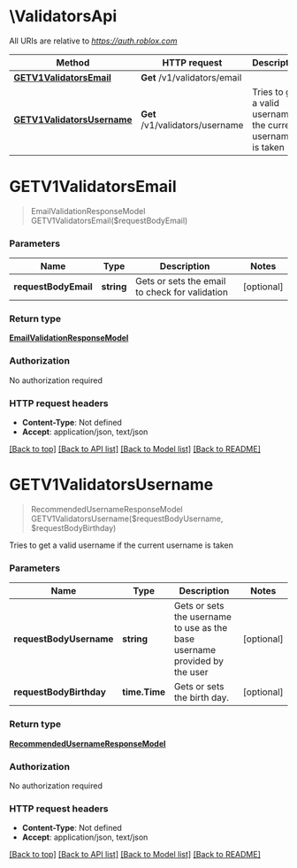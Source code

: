 # \ValidatorsApi

All URIs are relative to *https://auth.roblox.com*

Method | HTTP request | Description
------------- | ------------- | -------------
[**GETV1ValidatorsEmail**](ValidatorsApi.md#GETV1ValidatorsEmail) | **Get** /v1/validators/email | 
[**GETV1ValidatorsUsername**](ValidatorsApi.md#GETV1ValidatorsUsername) | **Get** /v1/validators/username | Tries to get a valid username if the current username is taken


# **GETV1ValidatorsEmail**
> EmailValidationResponseModel GETV1ValidatorsEmail($requestBodyEmail)




### Parameters

Name | Type | Description  | Notes
------------- | ------------- | ------------- | -------------
 **requestBodyEmail** | **string**| Gets or sets the email to check for validation | [optional] 

### Return type

[**EmailValidationResponseModel**](EmailValidationResponseModel.md)

### Authorization

No authorization required

### HTTP request headers

 - **Content-Type**: Not defined
 - **Accept**: application/json, text/json

[[Back to top]](#) [[Back to API list]](../README.md#documentation-for-api-endpoints) [[Back to Model list]](../README.md#documentation-for-models) [[Back to README]](../README.md)

# **GETV1ValidatorsUsername**
> RecommendedUsernameResponseModel GETV1ValidatorsUsername($requestBodyUsername, $requestBodyBirthday)

Tries to get a valid username if the current username is taken


### Parameters

Name | Type | Description  | Notes
------------- | ------------- | ------------- | -------------
 **requestBodyUsername** | **string**| Gets or sets the username to use as the base username provided by the user | [optional] 
 **requestBodyBirthday** | **time.Time**| Gets or sets the birth day. | [optional] 

### Return type

[**RecommendedUsernameResponseModel**](RecommendedUsernameResponseModel.md)

### Authorization

No authorization required

### HTTP request headers

 - **Content-Type**: Not defined
 - **Accept**: application/json, text/json

[[Back to top]](#) [[Back to API list]](../README.md#documentation-for-api-endpoints) [[Back to Model list]](../README.md#documentation-for-models) [[Back to README]](../README.md)


